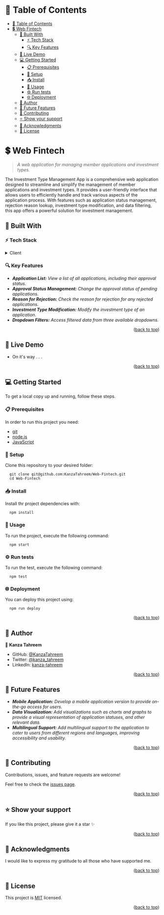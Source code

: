 <a name="readme-top"></a>

# 📗 Table of Contents
- [📗 Table of Contents](#-table-of-contents)
- [💲 Web Fintech ](#-web-fintech-)
  - [🧰 Built With ](#-built-with-)
    - [⚡ Tech Stack ](#-tech-stack-)
    - [🔍 Key Features ](#-key-features-)
  - [🚀 Live Demo ](#-live-demo-)
  - [💻 Getting Started ](#-getting-started-)
    - [📋 Prerequisites](#-prerequisites)
    - [📂 Setup](#-setup)
    - [📥 Install](#-install)
    - [🔌 Usage ](#-usage-)
    - [⚙️ Run tests](#️-run-tests)
    - [🌐 Deployment](#-deployment)
  - [👥 Author ](#-author-)
  - [🔮 Future Features ](#-future-features-)
  - [🤝 Contributing ](#-contributing-)
  - [⭐️ Show your support ](#️-show-your-support-)
  - [🙏 Acknowledgments ](#-acknowledgments-)
  - [📝 License ](#-license-)

<!-- PROJECT DESCRIPTION -->

# 💲 Web Fintech <a name="about-the-project"></a>

>  *A web application for managing member applications and investment types.*

The Investment Type Management App is a comprehensive web application designed to streamline and simplify the management of member applications and investment types. It provides a user-friendly interface that allows users to efficiently handle and track various aspects of the application process. With features such as application status management, rejection reason lookup, investment type modification, and data filtering, this app offers a powerful solution for investment management.

## 🧰 Built With <a name="built-with"></a>

### ⚡ Tech Stack <a name="tech-stack"></a>

<details>
  <summary>Client</summary>
  <ul> 
    <li><a href="https://reactjs.org/">React</a></li>
    <li><a href="https://redux.js.org/">Redux</a></li>
  </ul>
</details>

<!-- Features -->

### 🔍 Key Features <a name="key-features"></a>

- ***Application List:** View a list of all applications, including their approval status.*
- ***Approval Status Management:** Change the approval status of pending applications.*
- ***Reason for Rejection:** Check the reason for rejection for any rejected applications.*
- ***Investment Type Modification:** Modify the investment type of an application.*
- ***Dropdown Filters:** Access filtered data from three available dropdowns.*

<p align="right">(<a href="#readme-top">back to top</a>)</p>

## 🚀 Live Demo <a name="live-demo"></a>

- On it's way . . .

<p align="right">(<a href="#readme-top">back to top</a>)</p>


<!-- GETTING STARTED -->

## 💻 Getting Started <a name="getting-started"></a>

To get a local copy up and running, follow these steps.
### 📋 Prerequisites

In order to run this project you need:

- [git](https://git-scm.com/)
- [node.js](https://nodejs.org/en/)
- [JavaScript](https://developer.mozilla.org/en-US/docs/Web/JavaScript)

### 📂 Setup

Clone this repository to your desired folder:

```
  git clone git@github.com:KanzaTahreem/Web-Fintech.git
  cd Web-Fintech
```

### 📥 Install

Install thr project dependencies with:

```
  npm install
```

### 🔌 Usage <a name="usage"></a>

To run the project, execute the following command:

```
  npm start
```

### ⚙️ Run tests

To run the test, execute the following command:

```
  npm test
```

### 🌐 Deployment

You can deploy this project using:

```
  npm run deploy
```


<p align="right">(<a href="#readme-top">back to top</a>)</p>

<!-- AUTHORS -->
## 👥 Author <a name="authors"></a>
 
👤 **Kanza Tahreem**
- GitHub: [@KanzaTahreem](https://github.com/KanzaTahreem)
- Twitter: [@kanza_tahreem](https://twitter.com/kanza_tahreem)
- LinkedIn: [kanza-tahreem](https://www.linkedin.com/in/kanza-tahreem/)



<p align="right">(<a href="#readme-top">back to top</a>)</p>

<!-- FUTURE FEATURES -->

## 🔮 Future Features <a name="future-features"></a>
- ***Mobile Application:** Develop a mobile application version to provide on-the-go access for users.*
- ***Data Visualization:** Add visualizations such as charts and graphs to provide a visual representation of application statuses, and other relevant data.*
- ***Multilingual Support:** Add multilingual support to the application to cater to users from different regions and languages, improving accessibility and usability.*

<p align="right">(<a href="#readme-top">back to top</a>)</p>

<!-- CONTRIBUTING -->

## 🤝 Contributing <a name="contributing"></a>

Contributions, issues, and feature requests are welcome!

Feel free to check the [issues page](https://github.com/KanzaTahreem/Web-Fintech/issues).

<p align="right">(<a href="#readme-top">back to top</a>)</p>

<!-- SUPPORT -->

## ⭐️ Show your support <a name="support"></a>

If you like this project, please give it a star ✨

<p align="right">(<a href="#readme-top">back to top</a>)</p>

<!-- ACKNOWLEDGEMENTS -->

## 🙏 Acknowledgments <a name="acknowledgements"></a>

I would like to express my gratitude to all those who have supported me.

<p align="right">(<a href="#readme-top">back to top</a>)</p>
<!-- LICENSE -->

## 📝 License <a name="license"></a>

This project is [MIT](./LICENSE) licensed.

<p align="right">(<a href="#readme-top">back to top</a>)</p>
